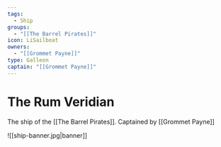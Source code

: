 ```yaml
---
tags:
  - Ship
groups:
  - "[[The Barrel Pirates]]"
icon: LiSailboat
owners:
  - "[[Grommet Payne]]"
type: Galleon
captain: "[[Grommet Payne]]"
---
```


# The Rum Veridian

The ship of the [[The Barrel Pirates]]. Captained by [[Grommet Payne]]

![[ship-banner.jpg|banner]]
